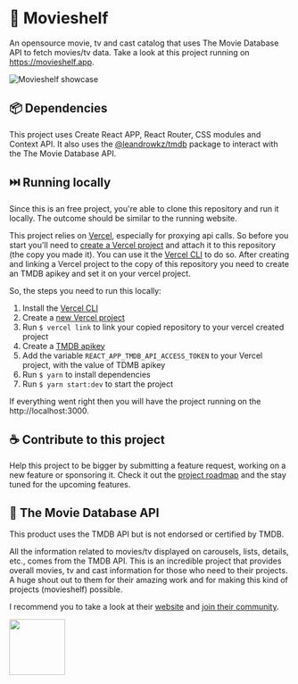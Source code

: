 # 🍿 Movieshelf
An opensource movie, tv and cast catalog that uses The Movie Database API to fetch movies/tv data.
Take a look at this project running on https://movieshelf.app.

![Movieshelf showcase](./docs/movieshelf-showcase.gif)

## 📦 Dependencies
This project uses Create React APP, React Router, CSS modules and Context API. It also uses the
[@leandrowkz/tmdb](https://github.com/leandrowkz/tmdb) package to interact with the The Movie
Database API.

## ⏭️ Running locally
Since this is an free project, you're able to clone this repository and run it locally. The outcome
should be similar to the running website.

This project relies on [Vercel](https://vercel.com), especially for proxying api calls.
So before you start you'll need to [create a Vercel project](https://vercel.com/new) and attach it
to this repository (the copy you made it). You can use it the [Vercel CLI](https://vercel.com/docs/cli)
to do so. After creating and linking a Vercel project to the copy of this repository you need to
create an TMDB apikey and set it on your vercel project.

So, the steps you need to run this locally:
1. Install the [Vercel CLI](https://vercel.com/docs/cli)
2. Create a [new Vercel project](https://vercel.com/new)
3. Run `$ vercel link` to link your copied repository to your vercel created project
4. Create a [TMDB apikey](https://developers.themoviedb.org/3/getting-started/introduction)
5. Add the variable `REACT_APP_TMDB_API_ACCESS_TOKEN` to your Vercel project, with the value of TDMB apikey
6. Run `$ yarn` to install dependencies
7. Run `$ yarn start:dev` to start the project

If everything went right then you will have the project running on the http://localhost:3000.

## ☕ Contribute to this project
Help this project to be bigger by submitting a feature request, working on a new feature or
sponsoring it. Check it out the [project roadmap](https://github.com/users/leandrowkz/projects/1/views/1)
and the stay tuned for the upcoming features.

## 🎦 The Movie Database API
This product uses the TMDB API but is not endorsed or certified by TMDB.

All the information related to movies/tv displayed on carousels, lists, details, etc., comes from
the TMDB API. This is an incredible project that provides overall movies, tv and cast information
for those who need to their projects. A huge shout out to them for their amazing work and for making
this kind of projects (movieshelf) possible.

I recommend you to take a look at their [website](https://www.themoviedb.org/) and [join their
community](https://www.themoviedb.org/signup).

<p>
  <img src="https://www.themoviedb.org/assets/2/v4/logos/v2/blue_square_2-d537fb228cf3ded904ef09b136fe3fec72548ebc1fea3fbbd1ad9e36364db38b.svg" width="100">
</p>
